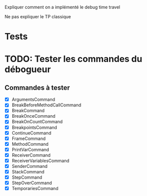 Expliquer comment on a implémenté le debug time travel


Ne pas expliquer le TP classique


# Tests

# TODO: Tester les commandes du débogueur

## Commandes à tester

- [x] ArgumentsCommand
- [x] BreakBeforeMethodCallCommand
- [x] BreakCommand
- [x] BreakOnceCommand
- [x] BreakOnCountCommand
- [x] BreakpointsCommand
- [x] ContinueCommand
- [x] FrameCommand
- [x] MethodCommand
- [x] PrintVarCommand
- [x] ReceiverCommand
- [x] ReceiverVariablesCommand
- [x] SenderCommand
- [x] StackCommand
- [x] StepCommand
- [x] StepOverCommand
- [x] TemporariesCommand
